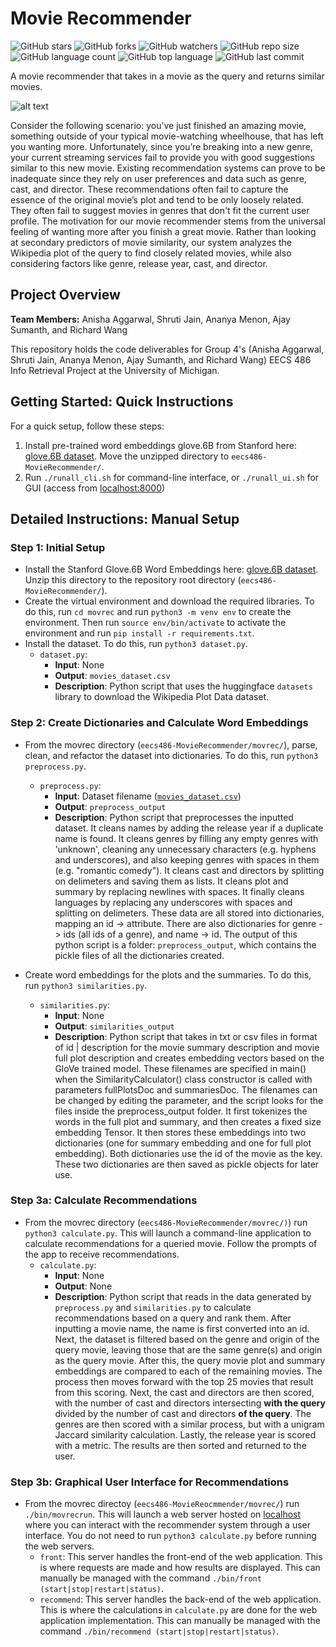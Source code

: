 # Movie Recommender
![GitHub stars](https://img.shields.io/github/stars/AjaySum/eecs486-MovieRecommender?style=social)
![GitHub forks](https://img.shields.io/github/forks/AjaySum/eecs486-MovieRecommender?style=social)
![GitHub watchers](https://img.shields.io/github/watchers/AjaySum/eecs486-MovieRecommender)
![GitHub repo size](https://img.shields.io/github/repo-size/AjaySum/eecs486-MovieRecommender)
![GitHub language count](https://img.shields.io/github/languages/count/AjaySum/eecs486-MovieRecommender)
![GitHub top language](https://img.shields.io/github/languages/top/AjaySum/eecs486-MovieRecommender)
![GitHub last commit](https://img.shields.io/github/last-commit/AjaySum/eecs486-MovieRecommender?color=red)

A movie recommender that takes in a movie as the query and returns similar movies.

![alt text](https://github.com/AjaySum/eecs486-MovieRecommender/blob/main/demo.png)

Consider the following scenario: you’ve just finished an amazing movie, something outside of your typical movie-watching wheelhouse, that has left you wanting more. Unfortunately, since you’re breaking into a new genre, your current streaming services fail to provide you with good suggestions similar to this new movie. Existing recommendation systems can prove to be inadequate since they rely on user preferences and data such as genre, cast, and director. These recommendations often fail to capture the essence of the original movie’s plot and tend to be only loosely related. They often fail to suggest movies in genres that don't fit the current user profile. The motivation for our movie recommender stems from the universal feeling of wanting more after you finish a great movie. Rather than looking at secondary predictors of movie similarity, our system analyzes the Wikipedia plot of the query to find closely related movies, while also considering factors like genre, release year, cast, and director.

## Project Overview
**Team Members:** Anisha Aggarwal, Shruti Jain, Ananya Menon, Ajay Sumanth, and Richard Wang

This repository holds the code deliverables for Group 4's (Anisha Aggarwal, Shruti Jain, Ananya Menon, Ajay Sumanth, and Richard Wang) EECS 486 Info Retrieval Project at the University of Michigan.

## Getting Started: Quick Instructions

For a quick setup, follow these steps:

1. Install pre-trained word embeddings glove.6B from Stanford here: [glove.6B dataset](https://nlp.stanford.edu/data/glove.6B.zip). Move the unzipped directory to `eecs486-MovieRecommender/`.
2. Run `./runall_cli.sh` for command-line interface, or `./runall_ui.sh` for GUI (access from [localhost:8000](http://localhost:8000))

## Detailed Instructions: Manual Setup
### Step 1: Initial Setup
  - Install the Stanford Glove.6B Word Embeddings here: [glove.6B dataset](https://nlp.stanford.edu/data/glove.6B.zip). Unzip this directory to the repository root directory (`eecs486-MovieRecommender/`).
  - Create the virtual environment and download the required libraries. To do this, run `cd movrec` and run `python3 -m venv env` to create the environment. Then run `source env/bin/activate` to activate the environment and run `pip install -r requirements.txt`.
  - Install the dataset. To do this, run `python3 dataset.py`.
      - `dataset.py`:
        - **Input**: None
        - **Output**: `movies_dataset.csv`
        - **Description**: Python script that uses the huggingface `datasets` library to download the Wikipedia Plot Data dataset.

### Step 2: Create Dictionaries and Calculate Word Embeddings
-  From the movrec directory (`eecs486-MovieRecommender/movrec/`), parse, clean, and refactor the dataset into dictionaries. To do this, run `python3 preprocess.py`.
    - `preprocess.py`:
      - **Input**: Dataset filename ([`movies_dataset.csv`](https://huggingface.co/datasets/vishnupriyavr/wiki-movie-plots-with-summaries))
      - **Output**: `preprocess_output`
      - **Description**: Python script that preprocesses the inputted dataset. It cleans names by adding the release year if a duplicate name is found. It cleans genres by filling any empty genres with 'unknown', cleaning any unnecessary characters (e.g. hyphens and underscores), and also keeping genres with spaces in them (e.g. "romantic comedy"). It cleans cast and directors by splitting on delimeters and saving them as lists. It cleans plot and summary by replacing newlines with spaces. It finally cleans languages by replacing any underscores with spaces and splitting on delimeters. These data are all stored into dictionaries, mapping an id -> attribute. There are also dictionaries for genre -> ids (all ids of a genre), and name -> id. The output of this python script is a folder: `preprocess_output`, which contains the pickle files of all the dictionaries created.
      
- Create word embeddings for the plots and the summaries. To do this, run `python3 similarities.py`.
    - `similarities.py`:
      - **Input**: None
      - **Output**: `similarities_output`
      - **Description**: Python script that takes in txt or csv files in format of id | description for the movie summary description and movie full plot description and creates embedding vectors based on the GloVe trained model. These filenames are specified in main() when the SimilarityCalculator() class constructor is called with parameters fullPlotsDoc and summariesDoc. The filenames can be changed by editing the parameter, and the script looks for the files inside the preprocess_output folder. It first tokenizes the words in the full plot and summary, and then creates a fixed size embedding Tensor. It then stores these embeddings into two dictionaries (one for summary embedding and one for full plot embedding). Both dictionaries use the id of the movie as the key. These two dictionaries are then saved as pickle objects for later use. 

### Step 3a: Calculate Recommendations
- From the movrec directory (`eecs486-MovieRecommender/movrec/)`) run `python3 calculate.py`. This will launch a command-line application to calculate recommendations for a queried movie. Follow the prompts of the app to receive recommendations.
  - `calculate.py`:
     - **Input**: None
     - **Output**: None
     - **Description**: Python script that reads in the data generated by `preprocess.py` and `similarities.py` to calculate recommendations based on a query and rank them. After inputting a movie name, the name is first converted into an id. Next, the dataset is filtered based on the genre and origin of the query movie, leaving those that are the same genre(s) and origin as the query movie. After this, the query movie plot and summary embeddings are compared to each of the remaining movies. The process then moves forward with the top 25 movies that result from this scoring. Next, the cast and directors are then scored, with the number of cast and directors intersecting **with the query** divided by the number of cast and directors **of the query**. The genres are then scored with a similar process, but with a unigram Jaccard similarity calculation. Lastly, the release year is scored with a metric. The results are then sorted and returned to the user.

### Step 3b: Graphical User Interface for Recommendations
- From the movrec directoy (`eecs486-MovieReocmmender/movrec/`) run `./bin/movrecrun`. This will launch a web server hosted on [localhost](http://localhost:8000) where you can interact with the recommender system through a user interface. You do not need to run `python3 calculate.py` before running the web servers.
  - `front`: This server handles the front-end of the web application. This is where requests are made and how results are displayed. This can manually be managed with the command `./bin/front (start|stop|restart|status)`.
  - `recommend`: This server handles the back-end of the web application. This is where the calculations in `calculate.py` are done for the web application implementation. This can manually be managed with the command `./bin/recommend (start|stop|restart|status)`.

